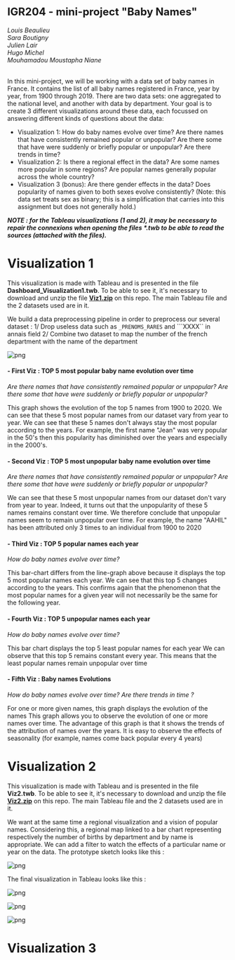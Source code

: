 <h1><font size=5>IGR204 - mini-project "Baby Names"</font></h1>
<i>Louis Beaulieu<br>
Sara Boutigny<br>
Julien Lair<br>
Hugo Michel<br>
Mouhamadou Moustapha Niane<br><br></i>

<p>In this mini-project, we will be working with a data set of baby names in France. It contains the list of all baby names registered in France, year by year, from 1900 through 2019. There are two data sets: one aggregated to the national level, and another with data by department. Your goal is to create 3 different visualizations around these data, each focussed on answering different kinds of questions about the data:

- Visualization 1: How do baby names evolve over time? Are there names that have consistently remained popular or unpopular? Are there some that have were suddenly or briefly popular or unpopular? Are there trends in time?
- Visualization 2: Is there a regional effect in the data? Are some names more popular in some regions? Are popular names generally popular across the whole country?
- Visualization 3 (bonus): Are there gender effects in the data? Does popularity of names given to both sexes evolve consistently? (Note: this data set treats sex as binary; this is a simplification that carries into this assignment but does not generally hold.)</p>

<i><b>NOTE : for the Tableau visualizations (1 and 2), it may be necessary to repair the connexions when opening the files *.twb to be able to read the sources (attached with the files).</b></i>

<h1>Visualization 1</h1>

This visualization is made with Tableau and is presented in the file <b>Dashboard_Visualization1.twb</b>. To be able to see it, it's necessary to download and unzip the file <b><a href="https://github.com/lbeaulieu-git/baby_names/raw/main/Viz1.zip">Viz1.zip</a></b> on this repo. The main Tableau file and the 2 datasets used are in it.

We build a data preprocessing pipeline in order to preprocess our several dataset : 
1/ Drop useless data such as ``_PRENOMS_RARES`` and ```XXXX`` in annais field
2/ Combine two dataset to map the number of the french department with the name of the department

![png](data_preprocess_pipeline.png)

#### - First Viz : TOP 5 most popular baby name evolution over time
_Are there names that have consistently remained popular or unpopular?_
_Are there some that have were suddenly or briefly popular or unpopular?_

This graph shows the evolution of the top 5 names from 1900 to 2020. 
We can see that these 5 most popular names from our dataset vary from year to year.
We can see that these 5 names don't always stay the most popular according to the years. For example, the first name "Jean" was very popular in the 50's then this popularity has diminished over the years and especially in the 2000's.

#### - Second Viz : TOP 5 most unpopular baby name evolution over time
_Are there names that have consistently remained popular or unpopular?_
_Are there some that have were suddenly or briefly popular or unpopular?_

We can see that these 5 most unpopular names from our dataset don't vary from year to year. 
Indeed, it turns out that the unpopularity of these 5 names remains constant over time. We therefore conclude that unpopular names seem to remain unpopular over time. For example, the name "AAHIL" has been attributed only 3 times to an individual from 1900 to 2020

#### - Third Viz : TOP 5 popular names each year
_How do baby names evolve over time?_

This bar-chart differs from the line-graph above because it displays the top 5 most popular names each year. 
We can see that this top 5 changes according to the years. This confirms again that the phenomenon that the most popular names for a given year will not necessarily be the same for the following year. 


#### - Fourth Viz : TOP 5 unpopular names each year
_How do baby names evolve over time?_

This bar chart displays the top 5 least popular names for each year
We can observe that this top 5 remains constant every year. This means that the least popular names remain unpopular over time

#### - Fifth Viz : Baby names Evolutions
_How do baby names evolve over time?_
_Are there trends in time ?_

For one or more given names, this graph displays the evolution of the names
This graph allows you to observe the evolution of one or more names over time. 
The advantage of this graph is that it shows the trends of the attribution of names over the years. It is easy to observe the effects of seasonality (for example, names come back popular every 4 years) 

<h1>Visualization 2</h1>

This visualization is made with Tableau and is presented in the file <b>Viz2.twb</b>. To be able to see it, it's necessary to download and unzip the file <b><a href="https://github.com/lbeaulieu-git/baby_names/raw/main/Viz2.zip">Viz2.zip</a></b> on this repo. The main Tableau file and the 2 datasets used are in it.
  
We want at the same time a regional visualization and a vision of popular names. Considering this, a regional map linked to a bar chart representing respectively the number of births by department and by name is appropriate. We can add a filter to watch the effects of a particular name or year on the data.
The prototype sketch looks like this :

![png](viz2-sketch.jpg)
  
The final visualization in Tableau looks like this :
  
![png](viz2-1.png)
  
![png](viz2-2.png)
  
![png](viz2-3.png)


<h1>Visualization 3</h1>
